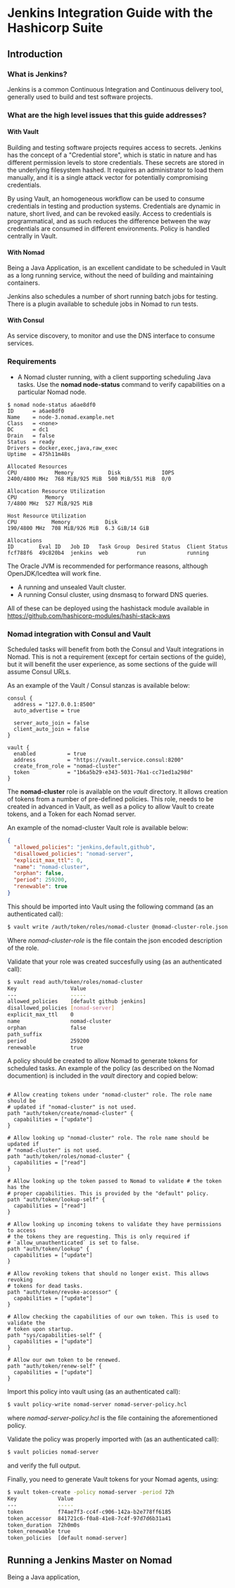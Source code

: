 # Jenkins Integration Guide with the Hashicorp Suite

## Introduction

### What is Jenkins?
Jenkins is a common Continuous Integration and Continuous delivery tool, generally used to build and test software projects.

### What are the high level issues that this guide addresses?
#### With Vault
Building and testing software projects requires access to secrets. Jenkins has the concept of a "Credential store", which is static in nature and has different permission levels to store credentials. These secrets are stored in the underlying filesystem hashed. It requires an administrator to load them manually, and it is a single attack vector for potentially compromising credentials.

By using Vault, an homogeneous workflow can be used to consume credentials in testing and production systems. Credentials are dynamic in nature, short lived, and can be revoked easily. Access to credentials is programmatical, and as such reduces the difference between the way credentials are consumed in different environments. Policy is handled centrally in Vault.

#### With Nomad
Being a Java Application, is an excellent candidate to be scheduled in Vault as a long running service, without the need of building and maintaining containers.

Jenkins also schedules a number of short running batch jobs for testing. There is a plugin available to schedule jobs in Nomad to run tests.

#### With Consul
As service discovery, to monitor and use the DNS interface to consume services.

### Requirements
- A Nomad cluster running, with a client supporting scheduling Java tasks. Use the **nomad node-status** command to verify capabilities on a particular Nomad node.

```
$ nomad node-status a6ae8df0
ID      = a6ae8df0
Name    = node-3.nomad.example.net
Class   = <none>
DC      = dc1
Drain   = false
Status  = ready
Drivers = docker,exec,java,raw_exec
Uptime  = 475h11m48s

Allocated Resources
CPU            Memory           Disk             IOPS
2400/4800 MHz  768 MiB/925 MiB  500 MiB/551 MiB  0/0

Allocation Resource Utilization
CPU         Memory
7/4800 MHz  527 MiB/925 MiB

Host Resource Utilization
CPU           Memory           Disk
190/4800 MHz  708 MiB/926 MiB  6.3 GiB/14 GiB

Allocations
ID        Eval ID   Job ID   Task Group  Desired Status  Client Status
fcf788f6  49c820b4  jenkins  web         run             running
```
The Oracle JVM is recommended for performance reasons, although OpenJDK/Icedtea will work fine.

- A running and unsealed Vault cluster.
- A running Consul cluster, using dnsmasq to forward DNS queries. 


All of these can be deployed using the hashistack module available in https://github.com/hashicorp-modules/hashi-stack-aws

### Nomad integration with Consul and Vault
Scheduled tasks will benefit from both the Consul and Vault integrations in Nomad. This is not a requirement (except for certain sections of the guide), but it will benefit the user experience, as some sections of the guide will assume Consul URLs.

As an example of the Vault / Consul stanzas is available below:

```hcl
consul {
  address = "127.0.0.1:8500"
  auto_advertise = true

  server_auto_join = false
  client_auto_join = false
}

vault {
  enabled          = true
  address          = "https://vault.service.consul:8200"
  create_from_role = "nomad-cluster"
  token            = "1b6a5b29-e343-5031-76a1-cc71ed1a298d"
}
```

The **nomad-cluster** role is available on the *vault* directory. It allows creation of tokens from a number of pre-defined policies. This role, needs to be created in advanced in Vault, as well as a policy to allow Vault to create tokens, and a Token for each Nomad server.

An example of the nomad-cluster Vault role is available below:
```json
{
  "allowed_policies": "jenkins,default,github",
  "disallowed_policies": "nomad-server",
  "explicit_max_ttl": 0,
  "name": "nomad-cluster",
  "orphan": false,
  "period": 259200,
  "renewable": true
}
``` 

This should be imported into Vault using the following command (as an authenticated call):
```bash
$ vault write /auth/token/roles/nomad-cluster @nomad-cluster-role.json
```
Where *nomad-cluster-role* is the file contain the json encoded description of the role.

Validate that your role was created succesfully using (as an authenticated call):

```bash
$ vault read auth/token/roles/nomad-cluster
Key                 Value
---                 -----
allowed_policies    [default github jenkins]
disallowed_policies [nomad-server]
explicit_max_ttl    0
name                nomad-cluster
orphan              false
path_suffix
period              259200
renewable           true
```

A policy should be created to allow Nomad to generate tokens for scheduled tasks. An example of the policy (as described on the Nomad documention) is included in the *vault* directory and copied below:
```hcl

# Allow creating tokens under "nomad-cluster" role. The role name should be
# updated if "nomad-cluster" is not used.
path "auth/token/create/nomad-cluster" {
  capabilities = ["update"]
}

# Allow looking up "nomad-cluster" role. The role name should be updated if
# "nomad-cluster" is not used.
path "auth/token/roles/nomad-cluster" {
  capabilities = ["read"]
}

# Allow looking up the token passed to Nomad to validate # the token has the
# proper capabilities. This is provided by the "default" policy.
path "auth/token/lookup-self" {
  capabilities = ["read"]
}

# Allow looking up incoming tokens to validate they have permissions to access
# the tokens they are requesting. This is only required if
# `allow_unauthenticated` is set to false.
path "auth/token/lookup" {
  capabilities = ["update"]
}

# Allow revoking tokens that should no longer exist. This allows revoking
# tokens for dead tasks.
path "auth/token/revoke-accessor" {
  capabilities = ["update"]
}

# Allow checking the capabilities of our own token. This is used to validate the
# token upon startup.
path "sys/capabilities-self" {
  capabilities = ["update"]
}

# Allow our own token to be renewed.
path "auth/token/renew-self" {
  capabilities = ["update"]
}
```

Import this policy into vault using (as an authenticated call):
```bash
$ vault policy-write nomad-server nomad-server-policy.hcl
```
where *nomad-server-policy.hcl* is the file containing the aforementioned policy.

Validate the policy was properly imported with (as an authenticated call):
```bash
$ vault policies nomad-server
```
and verify the full output.

Finally, you need to generate Vault tokens for your Nomad agents, using:
```bash
$ vault token-create -policy nomad-server -period 72h
Key             Value
---             -----
token           f74ae7f3-cc4f-c906-142a-b2e778ff6185
token_accessor  841721c6-f0a8-41e8-7c4f-97d7d6b31a41
token_duration  72h0m0s
token_renewable true
token_policies  [default nomad-server]
```

## Running a Jenkins Master on Nomad
Being a Java application, 
